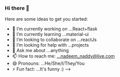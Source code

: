 ### Hi there 👋


Here are some ideas to get you started:

- 🔭 I’m currently working on ...React+flask
- 🌱 I’m currently learning ...material-ui
- 👯 I’m looking to collaborate on ...reactJs
- 🤔 I’m looking for help with ...projects
- 💬 Ask me about ...anything
- 📫 How to reach me: ...nadeem_naddy@live.com
- 😄 Pronouns: ...He/She/I/They/You
- ⚡ Fun fact: ...It's funny :)
-->
